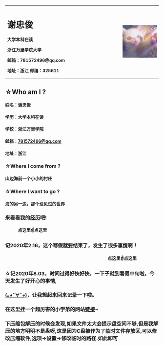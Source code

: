 <table border="0">
  <tr>
    <td width="75%">
      <h1>谢忠俊</h1>
      <p><b>大学本科在读</b></p>
      <p><b>浙江万里学院大学</b></p>
      <p><b>邮箱：781572496@qq.com</b></p>
      <p><b>地址：浙江 邮编：325611</b></p>
    </td>
    <td width="25%">
      <img src="mao.png" width="100%">  
    </td>
  </tr>
</table>

## ☆Who am I ?
#### 姓名：谢忠俊
#### 学历：大学本科在读
#### 学校：浙江万里学院
#### 邮箱：781572496@qq.com
#### 地址：浙江

### ☆Where I come from ?
#### 山边海前一个小小的村庄 

### ☆Where I want to go ?
#### 海的另一边，那个没见过的世界

### 来看看我的[经历][1]吧!
#### 　　　点这里☝点这里
[1]: jingli.md

### 记2020年2.16，这个寒假就要结束了，发生了很多[事情][2]啊！
#### 　　　　　　　　　　　　　　　　　　　　　　　　点这里☝点这里
[2]: shiqing.md

### ☆记2020年8.03，时间过得好快好快，一下子就到暑假中旬啦，今天发生了好开心的事情,
### [(｡◕ˇ∀ˇ◕)][3]，让我想起来回来记录一下啦。
[3]: tingting.md

### 在这里挂一个超厉害的小学弟的网站[链接][4]~
[4]: https://www.xiinnn.com/
### 下压缩包解压的时候会发现,如果文件太大会提示盘空间不够,但是我解压的地方明明不是盘呀,这是因为C盘被作为了临时文件存放区,可以修改压缩软件,选项→设置→修改临时的路径.如此即可
<script src="https://cdn.jsdelivr.net/npm/jquery/dist/jquery.min.js"></script>
<link rel="stylesheet" href="https://cdn.jsdelivr.net/npm/font-awesome/css/font-awesome.min.css"/>
<script src="https://cdn.jsdelivr.net/gh/stevenjoezhang/live2d-widget/autoload.js"></script>
